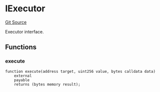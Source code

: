 # IExecutor
[Git Source](https://github.com/NaniDAO/accounts/blob/0bdf20bcc3f8bed754d4be8075e960ae6f46a676/src/validators/PermitValidator.sol)

Executor interface.


## Functions
### execute


```solidity
function execute(address target, uint256 value, bytes calldata data)
    external
    payable
    returns (bytes memory result);
```

